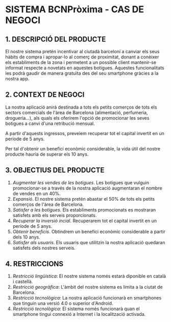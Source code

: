 # SISTEMA BCNPròxima - CAS DE NEGOCI #

## 1. DESCRIPCIÓ DEL PRODUCTE ##

El nostre sistema pretén incentivar al ciutadà barceloní a canviar els seus hàbits de compra i apropar-lo al comerç de proximitat, donant a conèixer els establiments de la zona i permetent a un possible client mantenir-se informat respecte a novetats en aquestes botigues. Aquestes funcionalitats les podrà gaudir de manera gratuïta des del seu smartphone gràcies a la nostra app.

## 2. CONTEXT DE NEGOCI ##

La nostra aplicació anirà destinada a tots els petits comerços de tots els sectors comercials de l'àrea de Barcelona (alimentació, perfumeria, drogueria...), als quals els oferirem l'opció de promocionar les seves botigues a canvi d'una retribució mensual.

A partir d'aquests ingressos, preveiem recuperar tot el capital invertit en un període de 5 anys.

Per tal d'obtenir un benefici econòmic considerable, la vida útil del nostre producte hauria de superar els 10 anys.

## 3. OBJECTIUS DEL PRODUCTE ##

1. *Augmentar les vendes de les botigues*. Les botigues que vulguin promocionar-se a través de la nostra aplicació augmentaran el nombre de vendes en un 40%.  
2. *Expansió*. El nostre sistema pretén abastar el 50% de tots els petits comerços de l'àrea de Barcelona.
3. *Satisfer a les botigues*. Els establiments promocionats es mostraran satisfets amb els serveis proporcionats.
4. *Recuperar la inversió incial*. Recuperarem tot el capital invertit en un període de 5 anys.
5. *Obtenir beneficis*. Obtindrem un benefici econòmic considerable a partir dels 10 anys.
6. *Satisfer als usuaris*. Els usuaris que utilitzin la nostra aplicació quedaran satisfets dels nostres serveis.

## 4. RESTRICCIONS ##

1. *Restricció lingüística*: El nostre sistema només estarà diponible en català i castellà.
2. *Restricció geogràfica*: L'àmbit del nostre sistema es limita a la ciutat de Barcelona.
3. *Restricció tecnològica*: La nostra aplicació funcionarà en smartphones que tinguin una versió 4.0 o superior d'Android. 
4. *Restricció tecnològica*: El sistema només funcionarà quan el smartphone tingui connexió a Internet i la localització activada.
